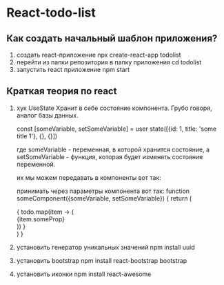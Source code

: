 # React-todo-list
## Как создать начальный шаблон приложения?
1) создать react-приложение
npx create-react-app todolist
2) перейти из папки репозитория в папку приложения
cd todolist
3) запустить react приложение
npm start
## Краткая теория по react
1) хук UseState
    Хранит в себе состояние компонента. Грубо говоря, аналог базы данных.

    const [someVariable, setSomeVariable] = user state([{id: 1, title: 'some title 1'}, {}, {}])

    где someVariable - переменная, в которой хранится состояние, а 
    setSomeVariable - функция, которая будет изменять состояние переменной.

    их мы можем передавать в компоненты вот так:
    <someComponent someVariable={someVariable} setSomeVariable={setSomeVariable}>

    принимать через параметры компонента вот так:
    function someComponent({someVariable, setSomeVariable}) {
        return (
            <div>
                {
                    todo.map(item -> (
                        <div>{item.someProp}</div>
                    ))
                }
            </div>
        )
    }

2) установить генератор уникальных значений
npm install uuid

3) установить bootstrap
npm install react-bootstrap bootstrap

4) установить иконки
npm install react-awesome